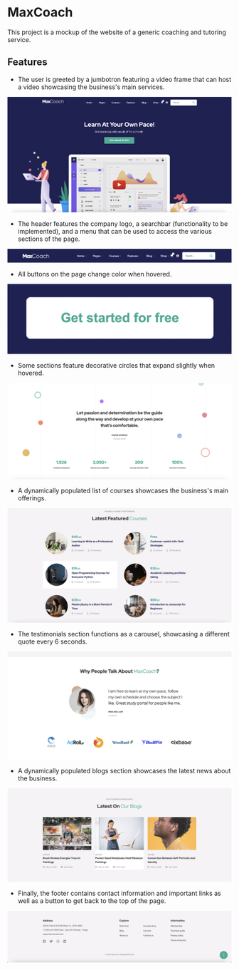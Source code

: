 # MaxCoach

This project is a mockup of the website of a generic coaching and tutoring service.

## Features

- The user is greeted by a jumbotron featuring a video frame that can host a video showcasing the business's main services.

![Jumbotron](./public/img/readme-img/jumbotron.png)

- The header features the company logo, a searchbar (functionality to be implemented), and a menu that can be used to access the various sections of the page.

![Header](./public/img/readme-img/header.png)

- All buttons on the page change color when hovered.

![Button](./public/img/readme-img/button.png)

- Some sections feature decorative circles that expand slightly when hovered.

![Circles](./public/img/readme-img/circles.png)

- A dynamically populated list of courses showcases the business's main offerings.

![Courses](./public/img/readme-img/courses.png)

- The testimonials section functions as a carousel, showcasing a different quote every 6 seconds.

![Carousel](./public/img/readme-img/carousel.png)

- A dynamically populated blogs section showcases the latest news about the business.

![Blog](./public/img/readme-img/blog.png)

- Finally, the footer contains contact information and important links as well as a button to get back to the top of the page.

![Footer](./public/img/readme-img/footer.png)



